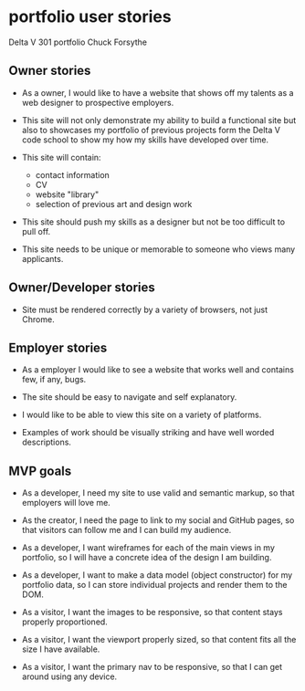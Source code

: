 # portfolio user stories
Delta V 301 portfolio Chuck Forsythe

## Owner stories

- As a owner, I would like to have a website that shows off my talents as a web designer to prospective employers.

- This site will not only demonstrate my ability to build a functional site but also to showcases my portfolio of previous projects form the Delta V code school to show my how my skills have developed over time.

- This site will contain:
    - contact information
    - CV
    - website "library"
    - selection of previous art and design work

- This site should push my skills as a designer but not be too difficult to pull off.

- This site needs to be unique or memorable to someone who views many applicants.

## Owner/Developer stories

- Site must be rendered correctly by a variety of browsers, not just Chrome.

## Employer stories

- As a employer I would like to see a website that works well and contains few, if any, bugs.

- The site should be easy to navigate and self explanatory.

- I would like to be able to view this site on a variety of platforms.

- Examples of work should be visually striking and have well worded descriptions.

## MVP goals

- As a developer, I need my site to use valid and semantic markup, so that employers will love me.

- As the creator, I need the page to link to my social and GitHub pages, so that visitors can follow me and I can build my audience.

- As a developer, I want wireframes for each of the main views in my portfolio, so I will have a concrete idea of the design I am building.

- As a developer, I want to make a data model (object constructor) for my portfolio data, so I can store individual projects and render them to the DOM.

- As a visitor, I want the images to be responsive, so that content stays properly proportioned.

- As a visitor, I want the viewport properly sized, so that content fits all the size I have available.

- As a visitor, I want the primary nav to be responsive, so that I can get around using any device.
